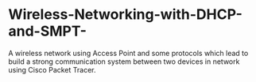 # Wireless-Networking-with-DHCP-and-SMPT-
A wireless network using Access Point and some protocols which lead to build a strong communication system between two devices  in network using Cisco Packet Tracer. 
